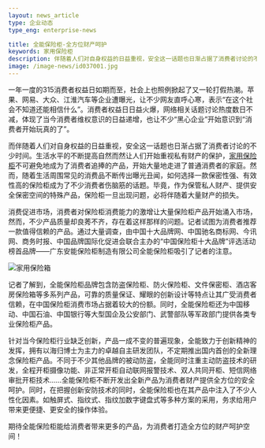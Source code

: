 ```yaml
---
layout: news_article
type: 企业动态
type_eng: enterprise-news

title: 全能保险柜-全方位财产呵护
keywords: 家用保险柜
description: 伴随着人们对自身权益的日益重视，安全这一话题也日渐占据了消费者讨论的不少时间, 期待全能保险柜能给消费者打造全方位的财产呵护空间！
image: /image-news/id037001.jpg
---
```

一年一度的315消费者权益日如期而至，社会上也照例掀起了又一轮打假热潮。苹果、网易、大众、江淮汽车等企业遭曝光，让不少网友直呼心寒，表示“在这个社会不知道还能相信什么”。消费者权益日日益火爆，网络相关话题讨论热度数日不减，体现了当今消费者维权意识的日益递增，也让不少“黑心企业”开始意识到“消费者开始玩真的了”。

而伴随着人们对自身权益的日益重视，安全这一话题也日渐占据了消费者讨论的不少时间。生活水平的不断提高自然而然让人们开始重视私有财产的保护，[家用保险柜](http://www.qnnsafe.com/)不可避免地成为了消费者追捧的产品，开始大量地走进了普通消费者的家庭。然而，随着生活周围常见的消费品不断传出曝光丑闻，如何选择一款保密性强、有效性高的保险柜成为了不少消费者伤脑筋的话题。毕竟，作为保管私人财产、提供安全保密空间的特殊产品，保险柜一旦出现问题，必将伴随着大量财产的损失。

消费促进市场，消费者对保险柜消费能力的激增让大量保险柜产品开始涌入市场，然而，不少产品质量却良莠不齐，存在着这样那样的问题。记者试图为消费者推荐一款值得信赖的产品。通过大量调查，由中国十大品牌网、中国驰名商标网、今讯网、商务时报、中国品牌国际化促进会联合主办的“中国保险柜十大品牌”评选活动榜首品牌——广东安能保险柜制造有限公司全能保险柜吸引了记者的注意。

![家用保险箱](http://www.qnnsafe.com/image-news/id037001.jpg)

记者了解到，全能保险柜品牌包含防盗保险柜、防火保险柜、文件保密柜、酒店客房保险箱等多系列产品，可靠的质量保证、耀眼的创新设计等特点让其广受消费者信赖，在中国保险柜消费市场占据着较大的份额。同时，全能保险柜还为中国移动、中国石油、中国银行等大型国企及公安部门、武警部队等军政部门提供各类专业保险柜产品。

针对当今保险柜行业缺乏创新，产品一成不变的普遍现象，全能致力于创新精神的发挥，拥有以海归博士为主力的卓越自主研发团队，不定期推出国内首创的全新理念保险柜产品。不同于不少其他品牌的被动防盗，全能同时注重主动防盗技术的研发，全程开柜摄像功能、非正常开柜自动联网报警技术、双人共同开柜、短信网络审批开柜技术……全能保险柜不断开发出全新产品为消费者财产提供全方位的安全呵护。同时，在把握创新安防技术的同时，全能保险柜也在其产品中注入了不少人性化因素。如触屏式、指纹式、指纹加数字键盘式等多种方案的采用，务求给用户带来更便捷、更安全的操作体验。

期待全能保险柜能给消费者带来更多的产品，为消费者打造全方位的财产呵护空间！
